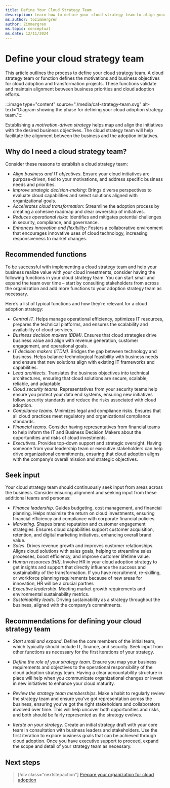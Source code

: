 ```yaml
---
title: Define Your Cloud Strategy Team
description: Learn how to define your cloud strategy team to align your cloud adoption efforts with your business goals.
ms.author: tozimmergren
author: Zimmergren
ms.topic: conceptual
ms.date: 12/11/2024
---
```


# Define your cloud strategy team

This article outlines the process to define your cloud strategy team. A cloud strategy team or function defines the motivations and business objectives for cloud adoption and transformation projects. These functions validate and maintain alignment between business priorities and cloud adoption efforts.

:::image type="content" source="./media/caf-strategy-team.svg" alt-text="Diagram showing the phase for defining your cloud adoption strategy team.":::

Establishing a _motivation-driven strategy_ helps map and align the initiatives with the desired business objectives. The cloud strategy team will help facilitate the alignment between the business and the adoption initiatives.

## Why do I need a cloud strategy team?

Consider these reasons to establish a cloud strategy team:

- _Align business and IT objectives_. Ensure your cloud initiatives are purpose-driven, tied to your motivations, and address specific business needs and priorities.
- _Improve strategic decision-making_: Brings diverse perspectives to evaluate cloud capabilities and select solutions aligned with organizational goals.
- _Accelerates cloud transformation_: Streamline the adoption process by creating a cohesive roadmap and clear ownership of initiatives.
- _Reduces operational risks_: Identifies and mitigates potential challenges in security, compliance, and governance.
- _Enhances innovation and flexibility_: Fosters a collaborative environment that encourages innovative uses of cloud technology, increasing responsiveness to market changes.

## Recommended functions

To be successful with implementing a cloud strategy team and help your business realize value with your cloud investments, consider having the following functions in your cloud strategy team. You can start small and expand the team over time – start by consulting stakeholders from across the organization and add more functions to your adoption strategy team as necessary.

Here’s a list of typical functions and how they’re relevant for a cloud adoption strategy:

- _Central IT_. Helps manage operational efficiency, optimizes IT resources, prepares the technical platforms, and ensures the scalability and availability of cloud services.
- _Business decision makers (BDM)_. Ensures that cloud strategies drive business value and align with revenue generation, customer engagement, and operational goals.
- _IT decision makers (ITDM)_. Bridges the gap between technology and business. Helps balance technological feasibility with business needs and ensure that new solutions align with existing IT frameworks and capabilities.  
- _Lead architects_. Translates the business objectives into technical architectures, ensuring that cloud solutions are secure, scalable, reliable, and adaptable.
- _Cloud security teams_. Representatives from your security teams help ensure you protect your data end systems, ensuring new initiatives follow security standards and reduce the risks associated with cloud adoption.
- _Compliance teams_. Minimizes legal and compliance risks. Ensures that all cloud practices meet regulatory and organizational compliance standards.
- _Financial teams_. Consider having representatives from financial teams to help inform the IT and Business Decision Makers about the opportunities and risks of cloud investments.
- _Executives_. Provides top-down support and strategic oversight. Having someone from your leadership team or executive stakeholders can help drive organizational commitments, ensuring that cloud adoption aligns with the company’s overall mission and strategic objectives.

## Seek input

Your cloud strategy team should continuously seek input from areas across the business. Consider ensuring alignment and seeking input from these additional teams and personas:

- _Finance leadership_. Guides budgeting, cost management, and financial planning. Helps maximize the return on cloud investments, ensuring financial efficiency and compliance with corporate financial policies.
- _Marketing_. Shapes brand reputation and customer engagement strategies. Ensures cloud capabilities support customer acquisition, retention, and digital marketing initiatives, enhancing overall brand value.
- _Sales_. Drives revenue growth and improves customer relationships. Aligns cloud solutions with sales goals, helping to streamline sales processes, boost efficiency, and improve customer lifetime value.
- _Human resources (HR)_. Involve HR in your cloud adoption strategy to get insights and support that directly influence the success and sustainability of the transformation. If you have recruitment, re-skilling, or workforce planning requirements because of new areas for innovation, HR will be a crucial partner.
- _Executive leadership_. Meeting market growth requirements and environmental sustainability metrics. 
- _Sustainability leads_. Driving sustainability as a strategy throughout the business, aligned with the company’s commitments.

## Recommendations for defining your cloud strategy team

- _Start small and expand_. Define the core members of the initial team, which typically should include IT, finance, and security. Seek input from other functions as necessary for the first iterations of your strategy.

- _Define the role of your strategy team_. Ensure you map your business requirements and objectives to the operational responsibility of the cloud adoption strategy team. Having a clear accountability structure in place will help when you communicate organizational changes or invest in new initiatives to enhance your cloud maturity.

- _Review the strategy team memberships_. Make a habit to regularly review the strategy team and ensure you’ve got representation across the business, ensuring you’ve got the right stakeholders and collaborators involved over time. This will help uncover both opportunities and risks, and both should be fairly represented as the strategy evolves.

- _Iterate on your strategy_. Create an initial strategy draft with your core team in consultation with business leaders and stakeholders. Use the first iteration to explore business goals that can be achieved through cloud adoption. Once you have executive support to proceed, expand the scope and detail of your strategy team as necessary.

## Next steps

> [!div class="nextstepaction"]
> [Prepare your organization for cloud adoption](./prepare.md)
